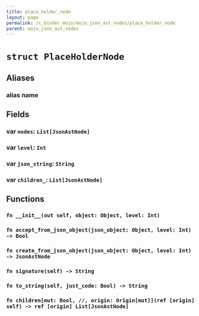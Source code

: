 ```yaml
---
title: place_holder_node
layout: page
permalink: /c_binder_mojo/mojo_json_ast_nodes/place_holder_node
parent: mojo_json_ast_nodes
---
```


# `struct PlaceHolderNode`
## Aliases
### alias __name__

## Fields
### var `nodes`: `List[JsonAstNode]`

### var `level`: `Int`

### var `json_string`: `String`

### var `children_`: `List[JsonAstNode]`

## Functions
### `fn __init__(out self, object: Object, level: Int)`


### `fn accept_from_json_object(json_object: Object, level: Int) -> Bool`


### `fn create_from_json_object(json_object: Object, level: Int) -> JsonAstNode`


### `fn signature(self) -> String`


### `fn to_string(self, just_code: Bool) -> String`


### `fn children[mut: Bool, //, origin: Origin[mut]](ref [origin] self) -> ref [origin] List[JsonAstNode]`



